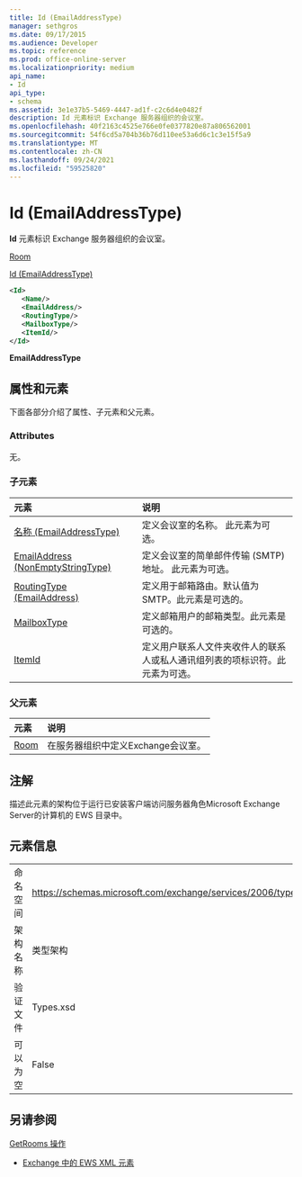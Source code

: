 ```yaml
---
title: Id (EmailAddressType)
manager: sethgros
ms.date: 09/17/2015
ms.audience: Developer
ms.topic: reference
ms.prod: office-online-server
ms.localizationpriority: medium
api_name:
- Id
api_type:
- schema
ms.assetid: 3e1e37b5-5469-4447-ad1f-c2c6d4e0482f
description: Id 元素标识 Exchange 服务器组织的会议室。
ms.openlocfilehash: 40f2163c4525e766e0fe0377820e87a806562001
ms.sourcegitcommit: 54f6cd5a704b36b76d110ee53a6d6c1c3e15f5a9
ms.translationtype: MT
ms.contentlocale: zh-CN
ms.lasthandoff: 09/24/2021
ms.locfileid: "59525820"
---
```

# <a name="id-emailaddresstype"></a>Id (EmailAddressType)

**Id** 元素标识 Exchange 服务器组织的会议室。 
  
[Room](room.md)
  
[Id (EmailAddressType)](id-emailaddresstype.md)
  
```xml
<Id>
   <Name/>
   <EmailAddress/>
   <RoutingType/>
   <MailboxType/>
   <ItemId/>
</Id>
```

 **EmailAddressType**
## <a name="attributes-and-elements"></a>属性和元素

下面各部分介绍了属性、子元素和父元素。
  
### <a name="attributes"></a>Attributes

无。
  
### <a name="child-elements"></a>子元素

|**元素**|**说明**|
|:-----|:-----|
|[名称 (EmailAddressType)](name-emailaddresstype.md) <br/> |定义会议室的名称。 此元素为可选。  <br/> |
|[EmailAddress (NonEmptyStringType)](emailaddress-nonemptystringtype.md) <br/> |定义会议室的简单邮件传输 (SMTP) 地址。 此元素为可选。  <br/> |
|[RoutingType (EmailAddress)](routingtype-emailaddress.md) <br/> |定义用于邮箱路由。默认值为 SMTP。此元素是可选的。  <br/> |
|[MailboxType](mailboxtype.md) <br/> |定义邮箱用户的邮箱类型。此元素是可选的。  <br/> |
|[ItemId](itemid.md) <br/> |定义用户联系人文件夹收件人的联系人或私人通讯组列表的项标识符。此元素为可选。  <br/> |
   
### <a name="parent-elements"></a>父元素

|**元素**|**说明**|
|:-----|:-----|
|[Room](room.md) <br/> |在服务器组织中定义Exchange会议室。  <br/> |
   
## <a name="remarks"></a>注解

描述此元素的架构位于运行已安装客户端访问服务器角色Microsoft Exchange Server的计算机的 EWS 目录中。
  
## <a name="element-information"></a>元素信息

|||
|:-----|:-----|
|命名空间  <br/> |https://schemas.microsoft.com/exchange/services/2006/types  <br/> |
|架构名称  <br/> |类型架构  <br/> |
|验证文件  <br/> |Types.xsd  <br/> |
|可以为空  <br/> |False  <br/> |
   
## <a name="see-also"></a>另请参阅



[GetRooms 操作](getrooms-operation.md)


- [Exchange 中的 EWS XML 元素](ews-xml-elements-in-exchange.md)

